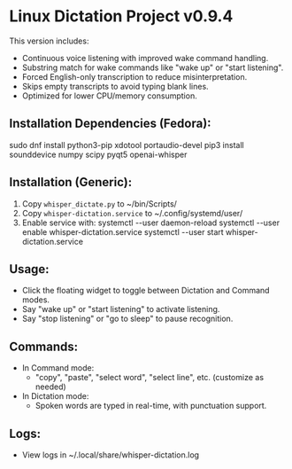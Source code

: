 Linux Dictation Project v0.9.4
==============================

This version includes:
- Continuous voice listening with improved wake command handling.
- Substring match for wake commands like "wake up" or "start listening".
- Forced English-only transcription to reduce misinterpretation.
- Skips empty transcripts to avoid typing blank lines.
- Optimized for lower CPU/memory consumption.

Installation Dependencies (Fedora):
----------------------------------
sudo dnf install python3-pip xdotool portaudio-devel
pip3 install sounddevice numpy scipy pyqt5 openai-whisper

Installation (Generic):
-----------------------
1. Copy `whisper_dictate.py` to ~/bin/Scripts/
2. Copy `whisper-dictation.service` to ~/.config/systemd/user/
3. Enable service with:
   systemctl --user daemon-reload
   systemctl --user enable whisper-dictation.service
   systemctl --user start whisper-dictation.service

Usage:
------
- Click the floating widget to toggle between Dictation and Command modes.
- Say "wake up" or "start listening" to activate listening.
- Say "stop listening" or "go to sleep" to pause recognition.

Commands:
---------
- In Command mode:
  - "copy", "paste", "select word", "select line", etc. (customize as needed)
- In Dictation mode:
  - Spoken words are typed in real-time, with punctuation support.

Logs:
-----
- View logs in ~/.local/share/whisper-dictation.log
